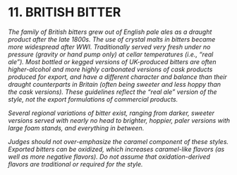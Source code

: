 # 11. BRITISH BITTER

_The family of British bitters grew out of English pale ales as a draught product after the late 1800s. The use of crystal malts in bitters became more widespread after WWI. Traditionally served very fresh under no pressure (gravity or hand pump only) at cellar temperatures (i.e., “real ale”). Most bottled or kegged versions of UK-produced bitters are often higher-alcohol and more highly carbonated versions of cask products produced for export, and have a different character and balance than their draught counterparts in Britain (often being sweeter and less hoppy than the cask versions). These guidelines reflect the “real ale” version of the style, not the export formulations of commercial products._

_Several regional variations of bitter exist, ranging from darker, sweeter versions served with nearly no head to brighter, hoppier, paler versions with large foam stands, and everything in between._

_Judges should not over-emphasize the caramel component of these styles. Exported bitters can be oxidized, which increases caramel-like flavors (as well as more negative flavors). Do not assume that oxidation-derived flavors are traditional or required for the style._
